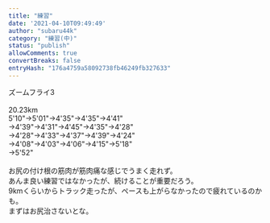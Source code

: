 ```yaml
---
title: "練習"
date: '2021-04-10T09:49:49'
author: "subaru44k"
category: "練習(中)"
status: "publish"
allowComments: true
convertBreaks: false
entryHash: "176a4759a58092738fb46249fb327633"
---
```

ズームフライ3<br>
<br>
20.23km<br>
5'10"→5'01"→4'35"→4'35"→4'41"<br>
→4'39"→4'31"→4'45"→4'35"→4'28"<br>
→4'28"→4'33"→4'37"→4'39"→4'24"<br>
→4'08"→4'03"→4'06"→4'15"→5'18"<br>
→5'52"<br>
<br>
お尻の付け根の筋肉が筋肉痛な感じでうまく走れず。<br>
あんま良い練習ではなかったが、続けることが重要だろう。<br>
9kmくらいからトラック走ったが、ペースも上がらなかったので疲れているのかも。<br>
まずはお尻治さないとな。
